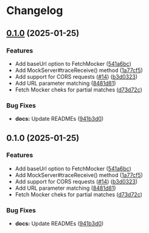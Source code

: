 # Changelog

## [0.1.0](https://github.com/humanwhocodes/mentoss/compare/mentoss-v0.1.0...mentoss-v0.1.0) (2025-01-25)


### Features

* Add baseUrl option to FetchMocker ([541a6bc](https://github.com/humanwhocodes/mentoss/commit/541a6bc872c80676298c049dd0dfa2130ea9e373))
* Add MockServer#traceReceive() method ([1a77cf5](https://github.com/humanwhocodes/mentoss/commit/1a77cf599d653a55bb31a1d189a55eee60c9b185))
* Add support for CORS requests ([#14](https://github.com/humanwhocodes/mentoss/issues/14)) ([b3d0323](https://github.com/humanwhocodes/mentoss/commit/b3d032321e1790b033bc567a098b7151ec80b403))
* Add URL parameter matching ([8481d81](https://github.com/humanwhocodes/mentoss/commit/8481d816a67f5adeefff2b6e1d0200eb1f9aee8f))
* Fetch Mocker cheks for partial matches ([d73d72c](https://github.com/humanwhocodes/mentoss/commit/d73d72c30e955edc2731743310630a2f3e7d2ceb))


### Bug Fixes

* **docs:** Update READMEs ([941b3d0](https://github.com/humanwhocodes/mentoss/commit/941b3d0861843ecec07e48f0da46c85c1c7691d5))

## 0.1.0 (2025-01-25)


### Features

* Add baseUrl option to FetchMocker ([541a6bc](https://github.com/humanwhocodes/mentoss/commit/541a6bc872c80676298c049dd0dfa2130ea9e373))
* Add MockServer#traceReceive() method ([1a77cf5](https://github.com/humanwhocodes/mentoss/commit/1a77cf599d653a55bb31a1d189a55eee60c9b185))
* Add support for CORS requests ([#14](https://github.com/humanwhocodes/mentoss/issues/14)) ([b3d0323](https://github.com/humanwhocodes/mentoss/commit/b3d032321e1790b033bc567a098b7151ec80b403))
* Add URL parameter matching ([8481d81](https://github.com/humanwhocodes/mentoss/commit/8481d816a67f5adeefff2b6e1d0200eb1f9aee8f))
* Fetch Mocker cheks for partial matches ([d73d72c](https://github.com/humanwhocodes/mentoss/commit/d73d72c30e955edc2731743310630a2f3e7d2ceb))


### Bug Fixes

* **docs:** Update READMEs ([941b3d0](https://github.com/humanwhocodes/mentoss/commit/941b3d0861843ecec07e48f0da46c85c1c7691d5))
